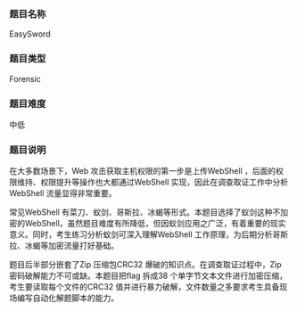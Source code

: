 ### 题目名称

EasySword

### 题目类型

Forensic

### 题目难度

中低

### 题目说明

在大多数场景下，Web 攻击获取主机权限的第一步是上传WebShell ，后面的权限维持、权限提升等操作也大都通过WebShell 实现，因此在调查取证工作中分析WebShell 流量显得非常重要。

常见WebShell 有菜刀、蚁剑、哥斯拉、冰蝎等形式。本题目选择了蚁剑这种不加密的WebShell，虽然题目难度有所降低，但因蚁剑应用之广泛，有着重要的现实意义。同时，考生练习分析蚁剑可深入理解WebShell 工作原理，为后期分析哥斯拉、冰蝎等加密流量打好基础。

题目后半部分嵌套了Zip 压缩包CRC32 爆破的知识点。在调查取证过程中，Zip 密码破解能力不可或缺。本题目把flag 拆成38 个单字节文本文件进行加密压缩，考生要读取每个文件的CRC32 值并进行暴力破解，文件数量之多要求考生具备现场编写自动化解题脚本的能力。